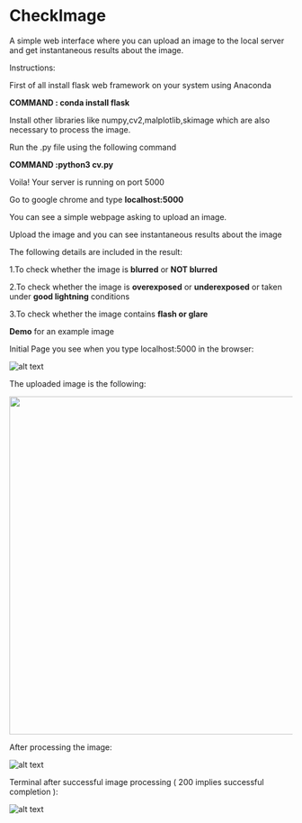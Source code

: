 # CheckImage
A simple web interface where you can upload an image to the local server and get instantaneous results about the image.

Instructions:

First of all install flask web framework on your system using Anaconda


**COMMAND : conda install flask**

Install other libraries like numpy,cv2,malplotlib,skimage which are also necessary to process the image.

Run the .py file using the following command

**COMMAND :python3 cv.py**

Voila! Your server is running on port 5000

Go to google chrome and type **localhost:5000**

You can see a simple webpage asking to upload an image.

Upload the image and you can see instantaneous results about the image 

The following details are included in the result:


1.To check whether the image is **blurred** or **NOT blurred**


2.To check whether the image is **overexposed** or **underexposed** or taken under **good lightning** conditions


3.To check whether the image contains **flash or glare**

**Demo** for an example image 

Initial Page you see when you type localhost:5000 in the browser:

![alt text](https://user-images.githubusercontent.com/17835484/32687034-b47ea5d0-c6d8-11e7-8e8a-abc646922d26.jpg)

The uploaded image is the following:

<img src="https://user-images.githubusercontent.com/17835484/32687057-783137fe-c6d9-11e7-99ac-373ee80ee1f1.jpg" width="994" height="600">

After processing the image:

![alt text](https://user-images.githubusercontent.com/17835484/32687036-b6d826d0-c6d8-11e7-9b9e-8607e690c497.jpg)

Terminal after successful image processing ( 200 implies successful completion ):

![alt text](https://user-images.githubusercontent.com/17835484/32687239-2b4bea10-c6de-11e7-8432-4d0d789dfb51.png)


